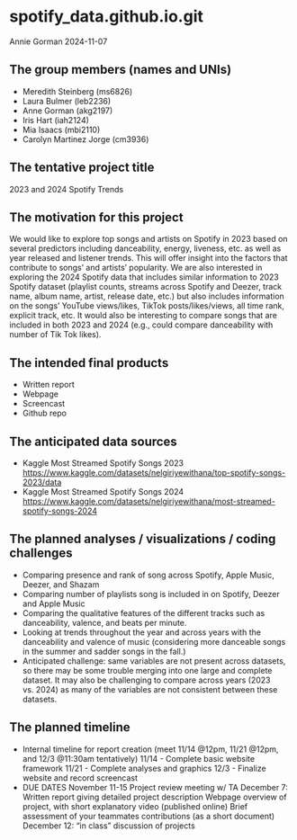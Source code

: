 spotify_data.github.io.git
================
Annie Gorman
2024-11-07

## The group members (names and UNIs)

- Meredith Steinberg (ms6826)
- Laura Bulmer (leb2236)
- Anne Gorman (akg2197)
- Iris Hart (iah2124)
- Mia Isaacs (mbi2110)
- Carolyn Martinez Jorge (cm3936)

## The tentative project title

2023 and 2024 Spotify Trends

## The motivation for this project

We would like to explore top songs and artists on Spotify in 2023 based
on several predictors including danceability, energy, liveness, etc. as
well as year released and listener trends. This will offer insight into
the factors that contribute to songs’ and artists’ popularity. We are
also interested in exploring the 2024 Spotify data that includes similar
information to 2023 Spotify dataset (playlist counts, streams across
Spotify and Deezer, track name, album name, artist, release date, etc.)
but also includes information on the songs’ YouTube views/likes, TikTok
posts/likes/views, all time rank, explicit track, etc. It would also be
interesting to compare songs that are included in both 2023 and 2024
(e.g., could compare danceability with number of Tik Tok likes).

## The intended final products

- Written report
- Webpage
- Screencast
- Github repo

## The anticipated data sources

- Kaggle Most Streamed Spotify Songs 2023
  <https://www.kaggle.com/datasets/nelgiriyewithana/top-spotify-songs-2023/data>
- Kaggle Most Streamed Spotify Songs 2024
  <https://www.kaggle.com/datasets/nelgiriyewithana/most-streamed-spotify-songs-2024>

## The planned analyses / visualizations / coding challenges

- Comparing presence and rank of song across Spotify, Apple Music,
  Deezer, and Shazam
- Comparing number of playlists song is included in on Spotify, Deezer
  and Apple Music
- Comparing the qualitative features of the different tracks such as
  danceability, valence, and beats per minute.
- Looking at trends throughout the year and across years with the
  danceability and valence of music (considering more danceable songs in
  the summer and sadder songs in the fall.)
- Anticipated challenge: same variables are not present across datasets,
  so there may be some trouble merging into one large and complete
  dataset. It may also be challenging to compare across years (2023
  vs. 2024) as many of the variables are not consistent between these
  datasets.

## The planned timeline

- Internal timeline for report creation (meet 11/14 @12pm, 11/21 @12pm,
  and 12/3 @11:30am tentatively) 11/14 - Complete basic website
  framework 11/21 - Complete analyses and graphics 12/3 - Finalize
  website and record screencast
- DUE DATES November 11-15 Project review meeting w/ TA December 7:
  Written report giving detailed project description Webpage overview of
  project, with short explanatory video (published online) Brief
  assessment of your teammates contributions (as a short document)
  December 12: “in class” discussion of projects
